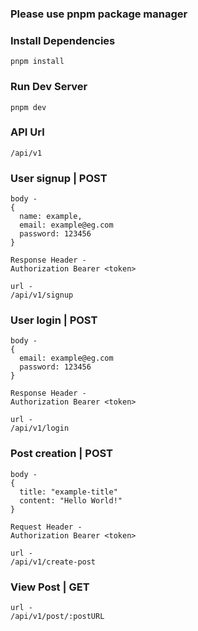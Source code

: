 ### Please use pnpm package manager

### Install Dependencies
`pnpm install`

### Run Dev Server
`pnpm dev`

### API Url
`/api/v1`

### User signup | POST
```
body -
{
  name: example,
  email: example@eg.com
  password: 123456
}

Response Header - 
Authorization Bearer <token>

url -
/api/v1/signup
```

### User login | POST
```
body -
{
  email: example@eg.com
  password: 123456
}

Response Header - 
Authorization Bearer <token>

url -
/api/v1/login
```


### Post creation | POST
```
body -
{
  title: "example-title"
  content: "Hello World!"
}

Request Header - 
Authorization Bearer <token>

url -
/api/v1/create-post
```

### View Post | GET
```
url -
/api/v1/post/:postURL
```


